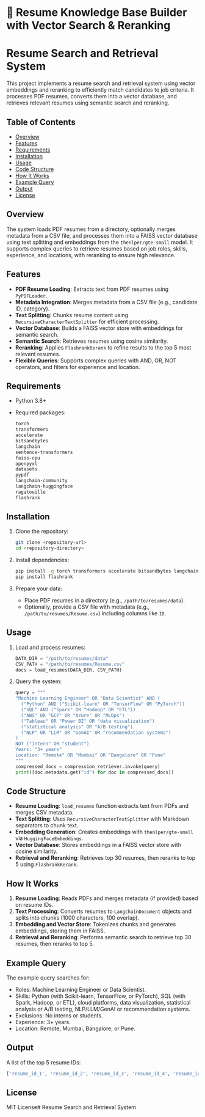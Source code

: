 # 🧠 Resume Knowledge Base Builder with Vector Search & Reranking


# Resume Search and Retrieval System

This project implements a resume search and retrieval system using vector embeddings and reranking to efficiently match candidates to job criteria. It processes PDF resumes, converts them into a vector database, and retrieves relevant resumes using semantic search and reranking.

## Table of Contents

-   [Overview](https://grok.com/chat/7d23caa4-8911-4fe2-aafb-e29cee1c0675#overview)
-   [Features](https://grok.com/chat/7d23caa4-8911-4fe2-aafb-e29cee1c0675#features)
-   [Requirements](https://grok.com/chat/7d23caa4-8911-4fe2-aafb-e29cee1c0675#requirements)
-   [Installation](https://grok.com/chat/7d23caa4-8911-4fe2-aafb-e29cee1c0675#installation)
-   [Usage](https://grok.com/chat/7d23caa4-8911-4fe2-aafb-e29cee1c0675#usage)
-   [Code Structure](https://grok.com/chat/7d23caa4-8911-4fe2-aafb-e29cee1c0675#code-structure)
-   [How It Works](https://grok.com/chat/7d23caa4-8911-4fe2-aafb-e29cee1c0675#how-it-works)
-   [Example Query](https://grok.com/chat/7d23caa4-8911-4fe2-aafb-e29cee1c0675#example-query)
-   [Output](https://grok.com/chat/7d23caa4-8911-4fe2-aafb-e29cee1c0675#output)
-   [License](https://grok.com/chat/7d23caa4-8911-4fe2-aafb-e29cee1c0675#license)

## Overview

The system loads PDF resumes from a directory, optionally merges metadata from a CSV file, and processes them into a FAISS vector database using text splitting and embeddings from the `thenlper/gte-small` model. It supports complex queries to retrieve resumes based on job roles, skills, experience, and locations, with reranking to ensure high relevance.

## Features

-   **PDF Resume Loading**: Extracts text from PDF resumes using `PyPDFLoader`.
-   **Metadata Integration**: Merges metadata from a CSV file (e.g., candidate ID, category).
-   **Text Splitting**: Chunks resume content using `RecursiveCharacterTextSplitter` for efficient processing.
-   **Vector Database**: Builds a FAISS vector store with embeddings for semantic search.
-   **Semantic Search**: Retrieves resumes using cosine similarity.
-   **Reranking**: Applies `FlashrankRerank` to refine results to the top 5 most relevant resumes.
-   **Flexible Queries**: Supports complex queries with AND, OR, NOT operators, and filters for experience and location.

## Requirements

-   Python 3.8+
-   Required packages:
    
    ```bash
    torch
    transformers
    accelerate
    bitsandbytes
    langchain
    sentence-transformers
    faiss-cpu
    openpyxl
    datasets
    pypdf
    langchain-community
    langchain-huggingface
    ragatouille
    flashrank
    
    ```
    

## Installation

1.  Clone the repository:
    
    ```bash
    git clone <repository-url>
    cd <repository-directory>
    
    ```
    
2.  Install dependencies:
    
    ```bash
    pip install -q torch transformers accelerate bitsandbytes langchain sentence-transformers faiss-cpu openpyxl datasets pypdf langchain-community langchain-huggingface ragatouille
    pip install flashrank
    
    ```
    
3.  Prepare your data:
    
    -   Place PDF resumes in a directory (e.g., `/path/to/resumes/data`).
    -   Optionally, provide a CSV file with metadata (e.g., `/path/to/resumes/Resume.csv`) including columns like `ID`.

## Usage

1.  Load and process resumes:
    
    ```python
    DATA_DIR = "/path/to/resumes/data"
    CSV_PATH = "/path/to/resumes/Resume.csv"
    docs = load_resumes(DATA_DIR, CSV_PATH)
    
    ```
    
2.  Query the system:
    
    ```python
    query = """
    "Machine Learning Engineer" OR "Data Scientist" AND (
      ("Python" AND ("Scikit-learn" OR "TensorFlow" OR "PyTorch"))
      ("SQL" AND ("Spark" OR "Hadoop" OR "ETL"))
      ("AWS" OR "GCP" OR "Azure" OR "MLOps")
      ("Tableau" OR "Power BI" OR "data visualization")
      ("statistical analysis" OR "A/B testing")
      ("NLP" OR "LLM" OR "GenAI" OR "recommendation systems")
    )
    NOT ("intern" OR "student")
    Years: "3+ years"
    Location: "Remote" OR "Mumbai" OR "Bangalore" OR "Pune"
    """
    compressed_docs = compression_retriever.invoke(query)
    print([doc.metadata.get("id") for doc in compressed_docs])
    
    ```
    

## Code Structure

-   **Resume Loading**: `load_resumes` function extracts text from PDFs and merges CSV metadata.
-   **Text Splitting**: Uses `RecursiveCharacterTextSplitter` with Markdown separators to chunk text.
-   **Embedding Generation**: Creates embeddings with `thenlper/gte-small` via `HuggingFaceEmbeddings`.
-   **Vector Database**: Stores embeddings in a FAISS vector store with cosine similarity.
-   **Retrieval and Reranking**: Retrieves top 30 resumes, then reranks to top 5 using `FlashrankRerank`.

## How It Works

1.  **Resume Loading**: Reads PDFs and merges metadata (if provided) based on resume IDs.
2.  **Text Processing**: Converts resumes to `LangchainDocument` objects and splits into chunks (1000 characters, 100 overlap).
3.  **Embedding and Vector Store**: Tokenizes chunks and generates embeddings, storing them in FAISS.
4.  **Retrieval and Reranking**: Performs semantic search to retrieve top 30 resumes, then reranks to top 5.

## Example Query

The example query searches for:

-   Roles: Machine Learning Engineer or Data Scientist.
-   Skills: Python (with Scikit-learn, TensorFlow, or PyTorch), SQL (with Spark, Hadoop, or ETL), cloud platforms, data visualization, statistical analysis or A/B testing, NLP/LLM/GenAI or recommendation systems.
-   Exclusions: No interns or students.
-   Experience: 3+ years.
-   Location: Remote, Mumbai, Bangalore, or Pune.

## Output

A list of the top 5 resume IDs:

```python
['resume_id_1', 'resume_id_2', 'resume_id_3', 'resume_id_4', 'resume_id_5']

```

## License

MIT License# Resume Search and Retrieval System

